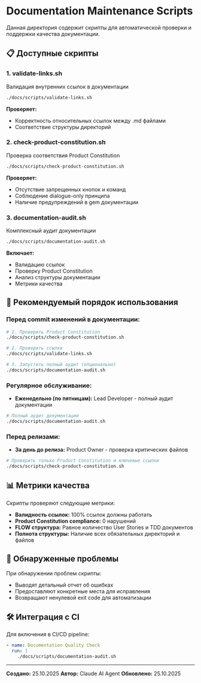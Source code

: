 # Documentation Maintenance Scripts

Данная директория содержит скрипты для автоматической проверки и поддержки качества документации.

## 📋 Доступные скрипты

### 1. **validate-links.sh**
Валидация внутренних ссылок в документации
```bash
./docs/scripts/validate-links.sh
```
**Проверяет:**
- Корректность относительных ссылок между .md файлами
- Соответствие структуры директорий

### 2. **check-product-constitution.sh**
Проверка соответствия Product Constitution
```bash
./docs/scripts/check-product-constitution.sh
```
**Проверяет:**
- Отсутствие запрещенных кнопок и команд
- Соблюдение dialogue-only принципа
- Наличие предупреждений в gem документации

### 3. **documentation-audit.sh**
Комплексный аудит документации
```bash
./docs/scripts/documentation-audit.sh
```
**Включает:**
- Валидацию ссылок
- Проверку Product Constitution
- Анализ структуры документации
- Метрики качества

## 🔄 Рекомендуемый порядок использования

### Перед commit изменений в документации:
```bash
# 1. Проверить Product Constitution
./docs/scripts/check-product-constitution.sh

# 2. Проверить ссылки
./docs/scripts/validate-links.sh

# 3. Запустить полный аудит (опционально)
./docs/scripts/documentation-audit.sh
```

### Регулярное обслуживание:
- **Еженедельно (по пятницам):** Lead Developer - полный аудит документации
```bash
# Полный аудит документации
./docs/scripts/documentation-audit.sh
```

### Перед релизами:
- **За день до релиза:** Product Owner - проверка критических файлов
```bash
# Проверить только Product Constitution и ключевые ссылки
./docs/scripts/check-product-constitution.sh
```

## 📊 Метрики качества

Скрипты проверяют следующие метрики:
- **Валидность ссылок:** 100% ссылок должны работать
- **Product Constitution compliance:** 0 нарушений
- **FLOW структура:** Равное количество User Stories и TDD документов
- **Полнота структуры:** Наличие всех обязательных директорий и файлов

## 🚨 Обнаруженные проблемы

При обнаружении проблем скрипты:
- Выводят детальный отчет об ошибках
- Предоставляют конкретные места для исправления
- Возвращают ненулевой exit code для автоматизации

## 🛠 Интеграция с CI

Для включения в CI/CD pipeline:
```yaml
- name: Documentation Quality Check
  run: |
    ./docs/scripts/documentation-audit.sh
```

---

**Создано:** 25.10.2025
**Автор:** Claude AI Agent
**Обновлено:** 25.10.2025